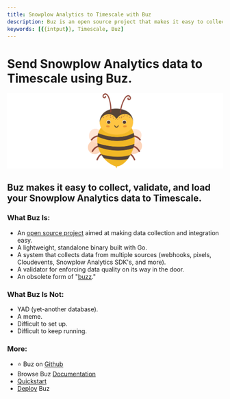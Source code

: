 ```yaml
---
title: Snowplow Analytics to Timescale with Buz
description: Buz is an open source project that makes it easy to collect, validate, and load Snowplow Analytics data to Timescale.
keywords: [{{intput}}, Timescale, Buz]
---
```


# Send Snowplow Analytics data to Timescale using Buz.

![buzz](../../../static/img/buzz.png)


## Buz makes it easy to collect, validate, and load your Snowplow Analytics data to Timescale.


### What Buz Is:

- An [open source project](https://github.com/silverton-io/buz) aimed at making data collection and integration easy.
- A lightweight, standalone binary built with Go.
- A system that collects data from multiple sources (webhooks, pixels, Cloudevents, Snowplow Analytics SDK's, and more).
- A validator for enforcing data quality on its way in the door.
- An obsolete form of "[buzz](https://www.merriam-webster.com/dictionary/buzz)."


### What Buz Is Not:

- YAD (yet-another database).
- A meme.
- Difficult to set up.
- Difficult to keep running.


### More:
- ⭐ Buz on [Github](https://github.com/silverton-io/buz)
- Browse Buz [Documentation](/)
- [Quickstart](/examples/quickstart)
- [Deploy](category/deploying-buz) Buz
